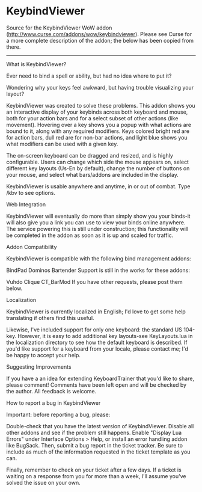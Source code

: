 KeybindViewer
=============

Source for the KeybindViewer WoW addon (http://www.curse.com/addons/wow/keybindviewer). Please see Curse for a more complete description of the addon; the below has been copied from there.

---

What is KeybindViewer?

Ever need to bind a spell or ability, but had no idea where to put it?

Wondering why your keys feel awkward, but having trouble visualizing your layout?

KeybindViewer was created to solve these problems. This addon shows you an interactive display of your keybinds across both keyboard and mouse, both for your action bars and for a select subset of other actions (like movement). Hovering over a key shows you a popup with what actions are bound to it, along with any required modifiers. Keys colored bright red are for action bars, dull red are for non-bar actions, and light blue shows you what modifiers can be used with a given key.

The on-screen keyboard can be dragged and resized, and is highly configurable. Users can change which side the mouse appears on, select different key layouts (Us-En by default), change the number of buttons on your mouse, and select what bars/addons are included in the display.

KeybindViewer is usable anywhere and anytime, in or out of combat. Type /kbv to see options.

Web Integration

KeybindViewer will eventually do more than simply show you your binds-it will also give you a link you can use to view your binds online anywhere. The service powering this is still under construction; this functionality will be completed in the addon as soon as it is up and scaled for traffic.

Addon Compatibility

KeybindViewer is compatible with the following bind management addons:

BindPad
Dominos
Bartender
Support is still in the works for these addons:

Vuhdo
Clique
CT_BarMod
If you have other requests, please post them below.

Localization

KeybindViewer is currently localized in English; I'd love to get some help translating if others find this useful.

Likewise, I've included support for only one keyboard: the standard US 104-key. However, it is easy to add additional key layouts-see KeyLayouts.lua in the localization directory to see how the default keyboard is described. If you'd like support for a keyboard from your locale, please contact me; I'd be happy to accept your help.

Suggesting Improvements

If you have a an idea for extending KeyboardTrainer that you'd like to share, please comment! Comments have been left open and will be checked by the author. All feedback is welcome.

How to report a bug in KeybindViewer

Important: before reporting a bug, please:

Double-check that you have the latest version of KeybindViewer.
Disable all other addons and see if the problem still happens.
Enable "Display Lua Errors" under Interface Options > Help, or install an error handling addon like BugSack.
Then, submit a bug report in the ticket tracker. Be sure to include as much of the information requested in the ticket template as you can.

Finally, remember to check on your ticket after a few days. If a ticket is waiting on a response from you for more than a week, I'll assume you've solved the issue on your own.

